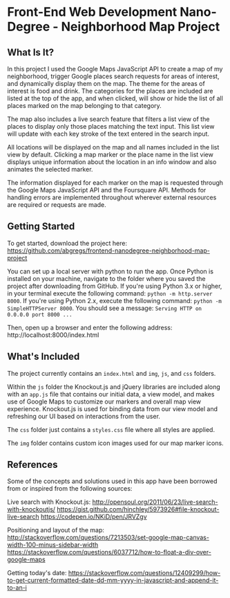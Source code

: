 Front-End Web Development Nano-Degree - Neighborhood Map Project
================================================================

What Is It?
-----------
In this project I used the Google Maps JavaScript API to create a map of my neighborhood, trigger Google places search requests for areas of interest, and dynamically display them on the map. The theme for the areas of interest is food and drink. The categories for the places are included are listed at the top of the app, and when clicked, will show or hide the list of all places marked on the map belonging to that category.

The map also includes a live search feature that filters a list view of the places to display only those places matching the text input. This list view will update with each key stroke of the text entered in the search input.

All locations will be displayed on the map and all names included in the list view by default. Clicking a map marker or the place name in the list view displays unique information about the location in an info window and also animates the selected marker.

The information displayed for each marker on the map is requested through the Google Maps JavaScript API and the Foursquare API. Methods for handling errors are implemented throughout wherever external resources are required or requests are made.

Getting Started
---------------

To get started, download the project here: https://github.com/abgregs/frontend-nanodegree-neighborhood-map-project

You can set up a local server with python to run the app. Once Python is installed on your machine, navigate to the folder where you saved the project after downloading from GitHub. If you're using Python 3.x or higher, in your terminal execute the following command: `python -m http.server 8000`. If you're using Python 2.x, execute the following command: `python -m SimpleHTTPServer 8000`. You should see a message: `Serving HTTP on 0.0.0.0 port 8000 ...`

Then, open up a browser and enter the following address: http://localhost:8000/index.html

What's Included
----------------

The project currently contains an `index.html` and `img`, `js`, and `css` folders.

Within the `js` folder the Knockout.js and jQuery libraries are included along with an `app.js` file that contains our initial data, a view model, and makes use of Google Maps to customize our markers and overall map view experience. Knockout.js is used for binding data from our view model and refreshing our UI based on interactions from the user.

The `css` folder just contains a `styles.css` file where all styles are applied.

The `img` folder contains custom icon images used for our map marker icons.

References
-------------------

Some of the concepts and solutions used in this app have been borrowed from or inspired from the following sources:

Live search with Knockout.js: http://opensoul.org/2011/06/23/live-search-with-knockoutjs/
https://gist.github.com/hinchley/5973926#file-knockout-live-search
https://codepen.io/NKiD/pen/JRVZgv

Positioning and layout of the map: http://stackoverflow.com/questions/7213503/set-google-map-canvas-width-100-minus-sidebar-width
https://stackoverflow.com/questions/6037712/how-to-float-a-div-over-google-maps

Getting today's date: https://stackoverflow.com/questions/12409299/how-to-get-current-formatted-date-dd-mm-yyyy-in-javascript-and-append-it-to-an-i
